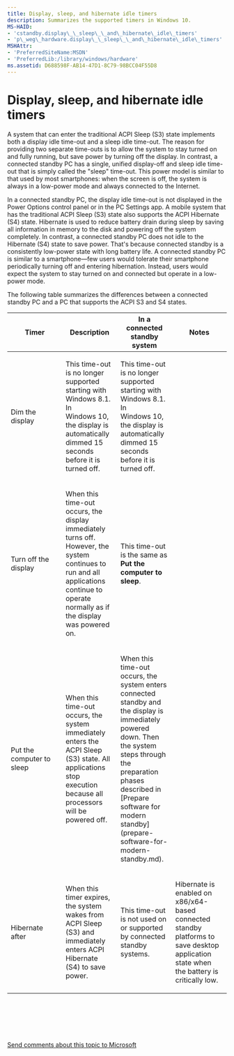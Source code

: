 ```yaml
---
title: Display, sleep, and hibernate idle timers
description: Summarizes the supported timers in Windows 10.
MS-HAID:
- 'cstandby.display\_\_sleep\_\_and\_hibernate\_idle\_timers'
- 'p\_weg\_hardware.display\_\_sleep\_\_and\_hibernate\_idle\_timers'
MSHAttr:
- 'PreferredSiteName:MSDN'
- 'PreferredLib:/library/windows/hardware'
ms.assetid: D688598F-AB14-47D1-8C79-98BCC04F55D8
---
```


# Display, sleep, and hibernate idle timers


A system that can enter the traditional ACPI Sleep (S3) state implements both a display idle time-out and a sleep idle time-out. The reason for providing two separate time-outs is to allow the system to stay turned on and fully running, but save power by turning off the display. In contrast, a connected standby PC has a single, unified display-off and sleep idle time-out that is simply called the "sleep" time-out. This power model is similar to that used by most smartphones: when the screen is off, the system is always in a low-power mode and always connected to the Internet.

In a connected standby PC, the display idle time-out is not displayed in the Power Options control panel or in the PC Settings app. A mobile system that has the traditional ACPI Sleep (S3) state also supports the ACPI Hibernate (S4) state. Hibernate is used to reduce battery drain during sleep by saving all information in memory to the disk and powering off the system completely. In contrast, a connected standby PC does not idle to the Hibernate (S4) state to save power. That's because connected standby is a consistently low-power state with long battery life. A connected standby PC is similar to a smartphone—few users would tolerate their smartphone periodically turning off and entering hibernation. Instead, users would expect the system to stay turned on and connected but operate in a low-power mode.

The following table summarizes the differences between a connected standby PC and a PC that supports the ACPI S3 and S4 states.

<table>
<colgroup>
<col width="25%" />
<col width="25%" />
<col width="25%" />
<col width="25%" />
</colgroup>
<thead>
<tr class="header">
<th>Timer</th>
<th>Description</th>
<th>In a connected standby system</th>
<th>Notes</th>
</tr>
</thead>
<tbody>
<tr class="odd">
<td><p>Dim the display</p></td>
<td><p>This time-out is no longer supported starting with Windows 8.1. In Windows 10, the display is automatically dimmed 15 seconds before it is turned off.</p></td>
<td><p>This time-out is no longer supported starting with Windows 8.1. In Windows 10, the display is automatically dimmed 15 seconds before it is turned off.</p></td>
<td><p></p></td>
</tr>
<tr class="even">
<td><p>Turn off the display</p></td>
<td><p>When this time-out occurs, the display immediately turns off. However, the system continues to run and all applications continue to operate normally as if the display was powered on.</p></td>
<td><p>This time-out is the same as <strong>Put the computer to sleep</strong>.</p></td>
<td><p></p></td>
</tr>
<tr class="odd">
<td><p>Put the computer to sleep</p></td>
<td><p>When this time-out occurs, the system immediately enters the ACPI Sleep (S3) state. All applications stop execution because all processors will be powered off.</p></td>
<td><p>When this time-out occurs, the system enters connected standby and the display is immediately powered down. Then the system steps through the preparation phases described in [Prepare software for modern standby](prepare-software-for-modern-standby.md).</p></td>
<td><p></p></td>
</tr>
<tr class="even">
<td><p>Hibernate after</p></td>
<td><p>When this timer expires, the system wakes from ACPI Sleep (S3) and immediately enters ACPI Hibernate (S4) to save power.</p></td>
<td><p>This time-out is not used on or supported by connected standby systems.</p></td>
<td><p>Hibernate is enabled on x86/x64-based connected standby platforms to save desktop application state when the battery is critically low.</p></td>
</tr>
</tbody>
</table>

 

 

 

[Send comments about this topic to Microsoft](mailto:wsddocfb@microsoft.com?subject=Documentation%20feedback%20%5Bp_WEG_Hardware\p_weg_hardware%5D:%20Display,%20sleep,%20and%20hibernate%20idle%20timers%20%20RELEASE:%20%285/9/2016%29&body=%0A%0APRIVACY%20STATEMENT%0A%0AWe%20use%20your%20feedback%20to%20improve%20the%20documentation.%20We%20don't%20use%20your%20email%20address%20for%20any%20other%20purpose,%20and%20we'll%20remove%20your%20email%20address%20from%20our%20system%20after%20the%20issue%20that%20you're%20reporting%20is%20fixed.%20While%20we're%20working%20to%20fix%20this%20issue,%20we%20might%20send%20you%20an%20email%20message%20to%20ask%20for%20more%20info.%20Later,%20we%20might%20also%20send%20you%20an%20email%20message%20to%20let%20you%20know%20that%20we've%20addressed%20your%20feedback.%0A%0AFor%20more%20info%20about%20Microsoft's%20privacy%20policy,%20see%20http://privacy.microsoft.com/default.aspx. "Send comments about this topic to Microsoft")




